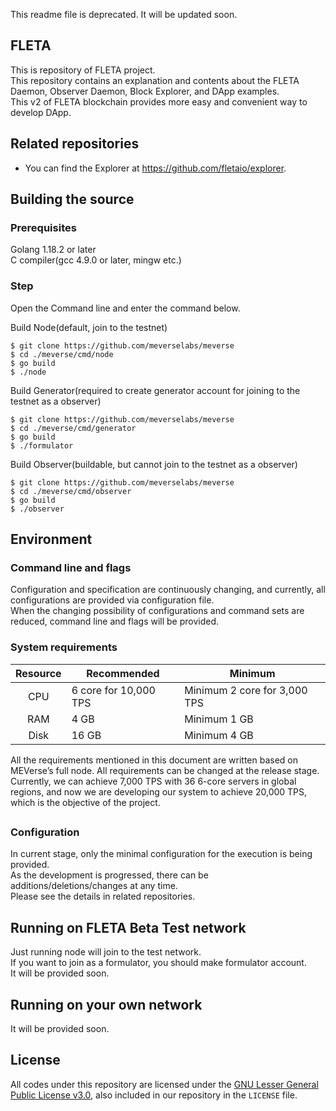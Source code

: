 This readme file is deprecated. It will be updated soon.

## FLETA

This is repository of FLETA project.<br/>
This repository contains an explanation and contents about the FLETA Daemon, Observer Daemon, Block Explorer, and DApp examples.<br/>
This v2 of FLETA blockchain provides more easy and convenient way to develop DApp.<br/>

## Related repositories
* You can find the Explorer at https://github.com/fletaio/explorer.

## Building the source

### Prerequisites
Golang 1.18.2 or later<br/>
C compiler(gcc 4.9.0 or later, mingw etc.)<br/>

### Step
Open the Command line and enter the command below.

Build Node(default, join to the testnet)
```
$ git clone https://github.com/meverselabs/meverse
$ cd ./meverse/cmd/node
$ go build
$ ./node
```

Build Generator(required to create generator account for joining to the testnet as a observer)
```
$ git clone https://github.com/meverselabs/meverse
$ cd ./meverse/cmd/generator
$ go build
$ ./formulator
```

Build Observer(buildable, but cannot join to the testnet as a observer)
```
$ git clone https://github.com/meverselabs/meverse
$ cd ./meverse/cmd/observer
$ go build
$ ./observer
```

## Environment

### Command line and flags
Configuration and specification are continuously changing, and currently, all configurations are provided via configuration file.<br/>
When the changing possibility of configurations and command sets are reduced, command line and flags will be provided.<br/>

### System requirements

| Resource | Recommended | Minimum |
|:---------:|---------------|---------|
|CPU|6 core for 10,000 TPS|Minimum 2 core for 3,000 TPS|
|RAM|4 GB|Minimum 1 GB|
|Disk|16 GB|Minimum 4 GB|

All the requirements mentioned in this document are written based on MEVerse’s full node. All requirements can be changed at the release stage.
Currently, we can achieve 7,000 TPS with 36 6-core servers in global regions, and now we are developing our system to achieve 20,000 TPS, which is the objective of the project.
##
### Configuration

In current stage, only the minimal configuration for the execution is being provided.<br/>
As the development is progressed, there can be additions/deletions/changes at any time.<br/>
Please see the details in related repositories.

## Running on FLETA Beta Test network

Just running node will join to the test network.<br/>
If you want to join as a formulator, you should make formulator account.<br/>
It will be provided soon.<br/>

## Running on your own network

It will be provided soon.<br/>

## License

All codes under this repository are licensed under the [GNU Lesser General Public License v3.0](https://www.gnu.org/licenses/lgpl-3.0.en.html), also included in our repository in the `LICENSE` file.
